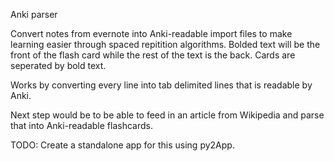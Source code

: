 Anki parser


Convert notes from evernote into Anki-readable import files to make learning easier through spaced repitition algorithms. Bolded text will be the front of the flash card while the rest of the text is the back. Cards are seperated by bold text. 

Works by converting every line into tab delimited lines that is readable by Anki. 

Next step would be to be able to feed in an article from Wikipedia and parse that into Anki-readable flashcards. 

TODO:
Create a standalone app for this using py2App. 

